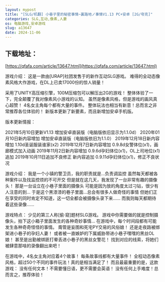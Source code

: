 ```yaml
---
layout: mypost
title: "[SLG/机翻] 小巷子里的秘密事情~裏路地ノ事情V1.13 PC+安卓 [2G/夸克]"
categories: SLG,互动,像素,人妻
os: 电脑游戏,安卓游戏
slug: a13647
date: 2024-11-06
---
```


## 下载地址：

[https://qfafa.com/article/13647.html](https://qfafa.com/article/13647.html)

游戏介绍：
这是一款由\[URAP\]社团发售于的新作互动SLG游戏。
难得的全动态像素风格大作游戏，在DL上已卖17000份的惊人销量！

采用了UNITY高压缩引擎，100M压缩包可以解压出2G的游戏！
整体体验了一下，完全颠覆了我对像素风小游戏的认知。
虽然是像素风格，但是游戏的画风真心超赞！
4名女主角每个都有大量的事件。
整体玩法也相当有新意！总而言之非常推荐各位体验的！
新版本更新了新要素，而且新增加安卓手机版。

版本更新情报：

2021年5月10日更新V1.13
增加安卓直装版（电脑版依旧显示为1.1.0d）
2020年01月10日新内容增加
增加安卓直装版（电脑版依旧为1.1.0）
2019年12月18日新内容增加
1.10d圣诞服装谁家(x2)
2019年12月7日新内容增加
0.9.8d女警体位(x1)，画廊模式加入动画
2019年11月2日新内容增加
0.9.6d孕妇体位(x1)，OL上司地位(x1)追加
2019年10月11日追加不良修正 新内容追加
0.9.11d孕妇体位(x1)，修正不良状况

游戏介绍：
我是一个小镇的警卫员，我的职责就是…负责调监控
虽然每天都被各种案件以及找监控烦的不可开交
但是就在这几天，我发现了一台非常有趣的摄像头！
那是一台设立在小巷子里面的摄像头
可能是因为放的角度太过刁钻，很少有人注意的到…
于是这个黑漆漆的巷子里面…总会有很多人做奇怪的事情
但她们正在享受的同时肯定不知道，这一切全都会被摄像头录下来……
而我则每天都期待着这些录像……

游戏特点：
少见的第三人称\[偷·窥\]题材SLG游戏。
游戏中你需要做的就是控制摄像头，拍下这小箱子里面发生的各种奇妙事情…
在游戏中，每个时间段都有可能发生各种奇奇怪怪的事情。
甭管是妄图和死宅PY交易的风俗娘！
还是走夜路被绑架进小巷子的孕妇人妻！
或者被一直嫉妒的下属威胁带进小巷子嘿嘿的黑丝OL娘！
甚至是出勤被绑匪打晕丢进小巷子的黑丝女警花！
找到对应的线索，将她们被肆意那啥的录像翻出来吧！

在游戏中，4名女主角对应着4个故事！
每条故事线都有大量事件！
全程动态像素风格，超过50个不同的事件玩法！真的是相当满足了！
而且最最重要的是，这款游戏：
没有任何文本！不需要懂日语，更不需要会英语！
没有任何上手难度！总而言之，推荐体验！